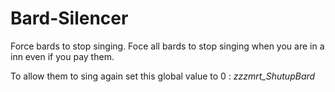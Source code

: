 # Bard-Silencer
Force bards to stop singing.
Foce all bards to stop singing when you are in a inn even if you pay them.

To allow them to sing again set this global value to 0 : *zzzmrt_ShutupBard*
